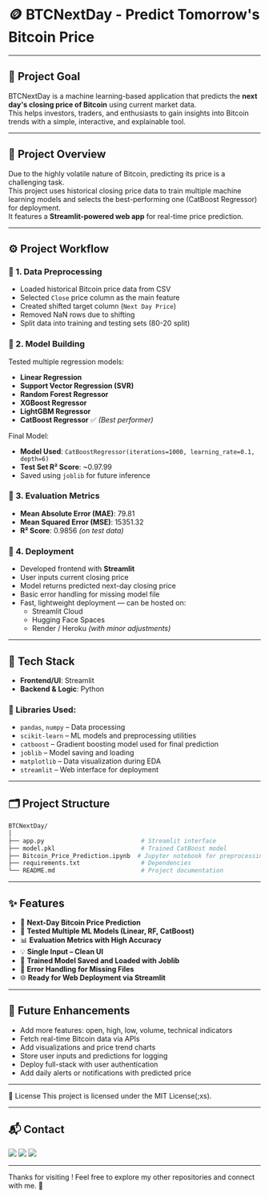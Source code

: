 # 🪙 BTCNextDay - Predict Tomorrow's Bitcoin Price

---

## 🚀 Project Goal  
BTCNextDay is a machine learning-based application that predicts the **next day's closing price of Bitcoin** using current market data.  
This helps investors, traders, and enthusiasts to gain insights into Bitcoin trends with a simple, interactive, and explainable tool.

---

## 📄 Project Overview  
Due to the highly volatile nature of Bitcoin, predicting its price is a challenging task.  
This project uses historical closing price data to train multiple machine learning models and selects the best-performing one (CatBoost Regressor) for deployment.  
It features a **Streamlit-powered web app** for real-time price prediction.

---

## ⚙️ Project Workflow  

### 🔹 1. Data Preprocessing
- Loaded historical Bitcoin price data from CSV
- Selected `Close` price column as the main feature
- Created shifted target column (`Next Day Price`)
- Removed NaN rows due to shifting
- Split data into training and testing sets (80-20 split)

### 🔹 2. Model Building
Tested multiple regression models:
- **Linear Regression**
- **Support Vector Regression (SVR)**
- **Random Forest Regressor**
- **XGBoost Regressor**
- **LightGBM Regressor**
- **CatBoost Regressor** ✅ *(Best performer)*

Final Model:
- **Model Used**: `CatBoostRegressor(iterations=1000, learning_rate=0.1, depth=6)`
- **Test Set R² Score**: ~0.97.99  
- Saved using `joblib` for future inference

### 🔹 3. Evaluation Metrics
- **Mean Absolute Error (MAE)**: 79.81  
- **Mean Squared Error (MSE)**: 15351.32  
- **R² Score**: 0.9856 *(on test data)*

### 🔹 4. Deployment
- Developed frontend with **Streamlit**
- User inputs current closing price
- Model returns predicted next-day closing price
- Basic error handling for missing model file
- Fast, lightweight deployment — can be hosted on:
  - Streamlit Cloud
  - Hugging Face Spaces
  - Render / Heroku *(with minor adjustments)*

---

## 🧰 Tech Stack  

- **Frontend/UI**: Streamlit  
- **Backend & Logic**: Python  

### 🧪 Libraries Used:
- `pandas`, `numpy` – Data processing  
- `scikit-learn` – ML models and preprocessing utilities  
- `catboost` – Gradient boosting model used for final prediction  
- `joblib` – Model saving and loading  
- `matplotlib` – Data visualization during EDA  
- `streamlit` – Web interface for deployment  
---



## 🗂️ Project Structure  

```bash
BTCNextDay/
│
├── app.py                           # Streamlit interface
├── model.pkl                        # Trained CatBoost model
├── Bitcoin_Price_Prediction.ipynb  # Jupyter notebook for preprocessing + model training
├── requirements.txt                 # Dependencies
└── README.md                        # Project documentation
```


---

## ✨ Features  

- 🔮 **Next-Day Bitcoin Price Prediction**  
- 🧠 **Tested Multiple ML Models (Linear, RF, CatBoost)**  
- 📊 **Evaluation Metrics with High Accuracy**  
- 💡 **Single Input – Clean UI**  
- 💾 **Trained Model Saved and Loaded with Joblib**  
- 🛑 **Error Handling for Missing Files**  
- 🌐 **Ready for Web Deployment via Streamlit**

---

## 🔮 Future Enhancements

- Add more features: open, high, low, volume, technical indicators  
- Fetch real-time Bitcoin data via APIs  
- Add visualizations and price trend charts  
- Store user inputs and predictions for logging  
- Deploy full-stack with user authentication  
- Add daily alerts or notifications with predicted price

---

📄 License
This project is licensed under the MIT License(;xs).

---

## 📬 Contact

<p>
  <a href="mailto:aradhyaray99@gmail.com"><img src="https://img.shields.io/badge/Email-D14836?style=for-the-badge&logo=gmail&logoColor=white" /></a>
  <a href="www.linkedin.com/in/rayaradhya"><img src="https://img.shields.io/badge/LinkedIn-blue?style=for-the-badge&logo=linkedin&logoColor=white" /></a>
  <a href="https://github.com/AradhyaRay05"><img src="https://img.shields.io/badge/GitHub-181717?style=for-the-badge&logo=github&logoColor=white" /></a>
</p>

---

Thanks for visiting ! Feel free to explore my other repositories and connect with me. 🚀 
